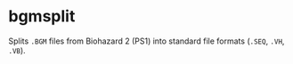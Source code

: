 # bgmsplit
Splits `.BGM` files from Biohazard 2 (PS1) into standard file formats (`.SEQ`, `.VH`, `.VB`).
